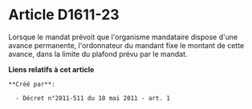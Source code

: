 # Article D1611-23

Lorsque le mandat prévoit que l'organisme mandataire dispose d'une avance permanente, l'ordonnateur du mandant fixe le
montant de cette avance, dans la limite du plafond prévu par le mandat.

**Liens relatifs à cet article**

	**Créé par**:

	  - Décret n°2011-511 du 10 mai 2011 - art. 1
